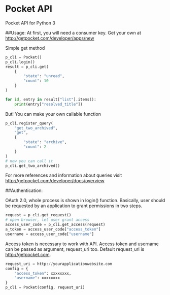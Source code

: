 # Pocket API
Pocket API for Python 3

##Usage:
At first, you will need a consumer key. Get your own at http://getpocket.com/developer/apps/new

Simple get method

```python
p_cli = Pocket()
p_cli.login()
result = p_cli.get(
    {
        "state": "unread",
        "count": 10
    }
)

for id, entry in result["list"].items():
    print(entry["resolved_title"])
```

But! You can make your own callable function

```python
p_cli.register_query(
    "get_two_archived",
    "get",
    {
        "state": "archive",
        "count": 2
    }
)
# now you can call it
p_cli.get_two_archived()
```



For more references and information about queries visit http://getpocket.com/developer/docs/overview

##Authentication:

OAuth 2.0, whole process is shown in login() function. Basically, user should be requested by an application to grant permissions in two steps.

```python
request = p_cli.get_request()
# open browser, let user grant access
access_user_code = p_cli.get_access(request)
a_token = access_user_code["access_token"]
username = access_user_code["username"]
```

Access token is necessary to work with API. Access token and username can be passed as argument, request_uri too. Default request_uri is http://getpocket.com.

```python
request_uri = http://yourapplicationwebsite.com
config = {
    "access_token": xxxxxxxx,
    "username": xxxxxxxx
}
p_cli = Pocket(config, request_uri)
```

